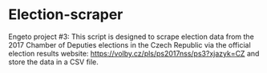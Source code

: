 # Election-scraper
Engeto project #3: This script is designed to scrape election data from the 2017 Chamber of Deputies elections in the Czech Republic via the official election results website: https://volby.cz/pls/ps2017nss/ps3?xjazyk=CZ and store the data in a CSV file.

